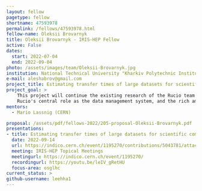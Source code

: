 ```yaml
---
layout: fellow
pagetype: fellow
shortname: 47593978
permalink: /fellows/47593978.html
fellow-name: Oleksii Brovarnyk
title: Oleksii Brovarnyk - IRIS-HEP Fellow
active: False
dates:
  start: 2022-07-04
  end: 2022-09-04
photo: /assets/images/team/Oleksii-Brovarnyk.jpg
institution: National Technical University "Kharkiv Polytechnic Institute" (NTU "KhPI")
e-mail: aleshabrov@gmail.com
project_title: Estimating transfer times of large datasets for scientific computing
project_goal: >
    This project will continue the existing research of the Rucio team on the estimation of the duration of file transfers for large scale sciences. The distributed data management environment for scientific experiments forms a complex ecosystem with dynamic interactions between users and data centers.
    Rucio's central role as the data management system, and the rich amount of data gathered about the transfers and data rules life cycles will help in creating machine learning for transfer time estimation.
mentors:
  - Mario Lassnig (CERN)

proposal: /assets/pdf/fellows-2022/205-proposal-Oleksii-Brovarnyk.pdf
presentations:
- title: Estimating transfer times of large datasets for scientific computing
  date: 2022-09-14
  url: https://indico.cern.ch/event/1195270/contributions/5043781/attachments/2508512/4311001/Oleksii%20Brovarnyk%20Iris-hep%20final%20presentation.pdf
  meeting: IRIS-HEP Topical Meetings
  meetingurl: https://indico.cern.ch/event/1195270/
  recordingurl: https://youtu.be/leIV_gRetHU
  focus-area: osglhc
current_status: >
github-username: leehha1
---
```


